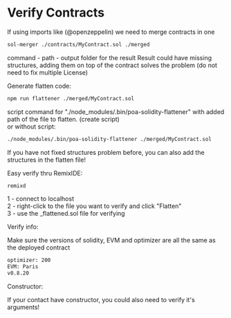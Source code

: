 # Verify Contracts

If using imports like (@openzeppelin) we need to merge contracts in one

```bash
sol-merger ./contracts/MyContract.sol ./merged
```

command - path - output folder for the result
Result could have missing structures, adding them on top of the contract solves the problem (do not need to fix multiple License)

Generate flatten code:

```bash
npm run flattener ./merged/MyContract.sol
```

script command for "./node_modules/.bin/poa-solidity-flattener" with added path of the file to flatten. (create script) <br>
or without script:

```bash
./node_modules/.bin/poa-solidity-flattener ./merged/MyContract.sol
```

If you have not fixed structures problem before, you can also add the structures in the flatten file!

Easy verify thru RemixIDE:

```bash
remixd
```

1 - connect to localhost <br>
2 - right-click to the file you want to verify and click "Flatten" <br>
3 - use the \_flattened.sol file for verifying <br>

Verify info:

Make sure the versions of solidity, EVM and optimizer are all the same as the deployed contract

```bash
optimizer: 200
EVM: Paris
v0.8.20
```

Constructor:

If your contact have constructor, you could also need to verify it's arguments!
